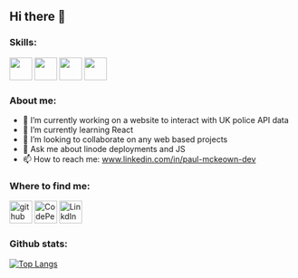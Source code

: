 ## Hi there 👋

### Skills:

<img src='https://img.shields.io/badge/JavaScript-F7DF1E?style=for-the-badge&logo=javascript&logoColor=black' height='40'/>
<img src='https://img.shields.io/badge/-ReactJs-61DAFB?logo=react&logoColor=white&style=for-the-badge' height='40'/>

<img src='https://img.shields.io/badge/Python-3776AB?style=for-the-badge&logo=python&logoColor=white' height='40'/>
<img src='https://img.shields.io/badge/Flask-white?style=for-the-badge&logo=flask&logoColor=black' height='40'/>

### About me:

- 🔭 I’m currently working on a website to interact with UK police API data
- 🌱 I’m currently learning React
- 👯 I’m looking to collaborate on any web based projects
- 💬 Ask me about linode deployments and JS
- 📫 How to reach me: www.linkedin.com/in/paul-mckeown-dev

### Where to find me:

[<img src='https://img.shields.io/badge/github-%23100000.svg?&style=for-the-badge&logo=github&logoColor=white' alt='github' height='40'>](https://github.com/paul7dxb) 
[<img src='https://img.shields.io/badge/CodePen-black?style=for-the-badge&logo=codepen' alt='CodePen' height='40'>](https://codepen.io/papapps) 
[<img src='https://img.shields.io/badge/LinkedIn-0077B5?style=for-the-badge&logo=linkedin&logoColor=white' alt='LinkdIn' height='40'>](https://www.linkedin.com/in/paul-mckeown-dev/)


### Github stats:

[![Top Langs](https://github-readme-stats.vercel.app/api/top-langs/?username=paul7dxb&exclude_repo=hosted-assets,Obsidian-Cyber-Notes,Obsidian-Web-Dev&layout=compact&theme=tokyonight)](https://github.com/anuraghazra/github-readme-stats)
